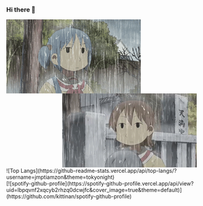 ### Hi there 👋

<div>
  <img src="https://github.com/jmptiamzon/jmptiamzon/blob/main/nichijou-rain-1.gif" style="float:left"/>
  <img src="https://github.com/jmptiamzon/jmptiamzon/blob/main/nichijou-rain-2.gif" width="356" height="196" style="float:right"/>
</div>

</br>

<div>
  <div style="float:left">![Top Langs](https://github-readme-stats.vercel.app/api/top-langs/?username=jmptiamzon&theme=tokyonight)</div>
  <div style="float:right">[![spotify-github-profile](https://spotify-github-profile.vercel.app/api/view?uid=lbpqvnf2xqcyb2rhzq0dcwjfc&cover_image=true&theme=default)](https://github.com/kittinan/spotify-github-profile)</div>
</div>


<!--
**jmptiamzon/jmptiamzon** is a ✨ _special_ ✨ repository because its `README.md` (this file) appears on your GitHub profile.

Here are some ideas to get you started:

- 🔭 I’m currently working on ...
- 🌱 I’m currently learning ...
- 👯 I’m looking to collaborate on ...
- 🤔 I’m looking for help with ...
- 💬 Ask me about ...
- 📫 How to reach me: ...
- 😄 Pronouns: ...
- ⚡ Fun fact: ...
-->
